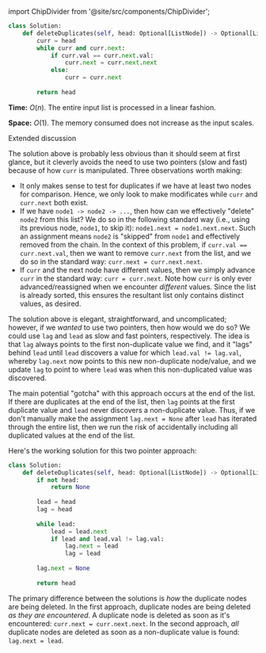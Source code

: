 import ChipDivider from '@site/src/components/ChipDivider';

```python
class Solution:
    def deleteDuplicates(self, head: Optional[ListNode]) -> Optional[ListNode]:
        curr = head
        while curr and curr.next:
            if curr.val == curr.next.val:
                curr.next = curr.next.next
            else:
                curr = curr.next
                
        return head
```

**Time:** $O(n)$. The entire input list is processed in a linear fashion.

**Space:** $O(1)$. The memory consumed does not increase as the input scales.

<ChipDivider>Extended discussion</ChipDivider> 

The solution above is probably less obvious than it should seem at first glance, but it cleverly avoids the need to use two pointers (slow and fast) because of how `curr` is manipulated. Three observations worth making:

- It only makes sense to test for duplicates if we have at least two nodes for comparison. Hence, we only look to make modificates while `curr` and `curr.next` both exist.
- If we have `node1 -> node2 -> ...`, then how can we effectively "delete" `node2` from this list? We do so in the following standard way (i.e., using its previous node, `node1`, to skip it): `node1.next = node1.next.next`. Such an assignment means `node2` is "skipped" from `node1` and effectively removed from the chain. In the context of this problem, if `curr.val == curr.next.val`, then we want to remove `curr.next` from the list, and we do so in the standard way: `curr.next = curr.next.next`.
- If `curr` and the next node have different values, then we simply advance `curr` in the standard way: `curr = curr.next`. Note how `curr` is only ever advanced/reassigned when we encounter *different* values. Since the list is already sorted, this ensures the resultant list only contains distinct values, as desired.

The solution above is elegant, straightforward, and uncomplicated; however, if we *wanted* to use two pointers, then how would we do so? We could use `lag` and `lead` as slow and fast pointers, respectively. The idea is that `lag` always points to the first non-duplicate value we find, and it "lags" behind `lead` until `lead` discovers a value for which `lead.val != lag.val`, whereby `lag.next` now points to this new non-duplicate node/value, and we update `lag` to point to where `lead` was when this non-duplicated value was discovered. 

The main potential "gotcha" with this approach occurs at the end of the list. If there are duplicates at the end of the list, then `lag` points at the first duplicate value and `lead` never discovers a non-duplicate value. Thus, if we don't manually make the assignment `lag.next = None` after `lead` has iterated through the entire list, then we run the risk of accidentally including all duplicated values at the end of the list.

Here's the working solution for this two pointer approach:

```python
class Solution:
    def deleteDuplicates(self, head: Optional[ListNode]) -> Optional[ListNode]:
        if not head:
            return None
        
        lead = head
        lag = head
        
        while lead:
            lead = lead.next
            if lead and lead.val != lag.val:
                lag.next = lead
                lag = lead
                
        lag.next = None
                
        return head
```

The primary difference between the solutions is *how* the duplicate nodes are being deleted. In the first approach, duplicate nodes are being deleted *as they are encountered*. A duplicate node is deleted as soon as it's encountered: `curr.next = curr.next.next`. In the second approach, *all* duplicate nodes are deleted as soon as a non-duplicate value is found: `lag.next = lead`.